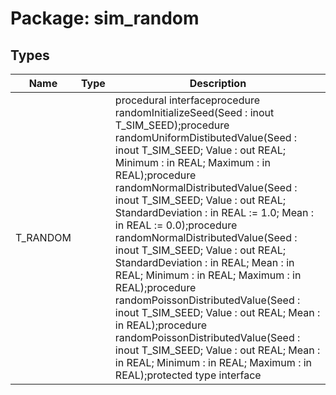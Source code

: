 # Package: sim_random
## Types
| Name     | Type | Description                                                                                                                                                                                                                                                                                                                                                                                                                                                                                                                                                                                                                                                                                                                                                                                |
| -------- | ---- | ------------------------------------------------------------------------------------------------------------------------------------------------------------------------------------------------------------------------------------------------------------------------------------------------------------------------------------------------------------------------------------------------------------------------------------------------------------------------------------------------------------------------------------------------------------------------------------------------------------------------------------------------------------------------------------------------------------------------------------------------------------------------------------------ |
| T_RANDOM |      | procedural interfaceprocedure randomInitializeSeed(Seed : inout T_SIM_SEED);procedure randomUniformDistibutedValue(Seed : inout T_SIM_SEED; Value : out REAL; Minimum : in REAL; Maximum : in REAL);procedure randomNormalDistributedValue(Seed : inout T_SIM_SEED; Value : out REAL; StandardDeviation : in REAL := 1.0; Mean : in REAL := 0.0);procedure randomNormalDistributedValue(Seed : inout T_SIM_SEED; Value : out REAL; StandardDeviation : in REAL; Mean : in REAL; Minimum : in REAL; Maximum : in REAL);procedure randomPoissonDistributedValue(Seed : inout T_SIM_SEED; Value : out REAL; Mean : in REAL);procedure randomPoissonDistributedValue(Seed : inout T_SIM_SEED; Value : out REAL; Mean : in REAL; Minimum : in REAL; Maximum : in REAL);protected type interface |
